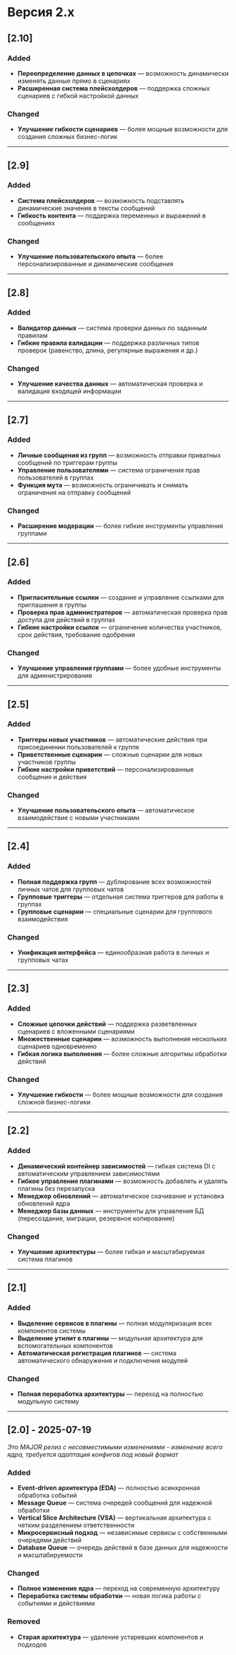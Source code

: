 # Версия 2.x

## [2.10]

### Added
- **Переопределение данных в цепочках** — возможность динамически изменять данные прямо в сценариях
- **Расширенная система плейсхолдеров** — поддержка сложных сценариев с гибкой настройкой данных

### Changed
- **Улучшение гибкости сценариев** — более мощные возможности для создания сложных бизнес-логик

---

## [2.9]

### Added
- **Система плейсхолдеров** — возможность подставлять динамические значения в тексты сообщений
- **Гибкость контента** — поддержка переменных и выражений в сообщениях

### Changed
- **Улучшение пользовательского опыта** — более персонализированные и динамические сообщения

---

## [2.8]

### Added
- **Валидатор данных** — система проверки данных по заданным правилам
- **Гибкие правила валидации** — поддержка различных типов проверок (равенство, длина, регулярные выражения и др.)

### Changed
- **Улучшение качества данных** — автоматическая проверка и валидация входящей информации

---

## [2.7]

### Added
- **Личные сообщения из групп** — возможность отправки приватных сообщений по триггерам группы
- **Управление пользователями** — система ограничения прав пользователей в группах
- **Функция мута** — возможность ограничивать и снимать ограничения на отправку сообщений

### Changed
- **Расширение модерации** — более гибкие инструменты управления группами

---

## [2.6]

### Added
- **Пригласительные ссылки** — создание и управление ссылками для приглашения в группы
- **Проверка прав администраторов** — автоматическая проверка прав доступа для действий в группах
- **Гибкие настройки ссылок** — ограничение количества участников, срок действия, требование одобрения

### Changed
- **Улучшение управления группами** — более удобные инструменты для администрирования

---

## [2.5]

### Added
- **Триггеры новых участников** — автоматические действия при присоединении пользователей к группе
- **Приветственные сценарии** — сложные сценарии для новых участников группы
- **Гибкие настройки приветствий** — персонализированные сообщения и действия

### Changed
- **Улучшение пользовательского опыта** — автоматическое взаимодействие с новыми участниками

---

## [2.4]

### Added
- **Полная поддержка групп** — дублирование всех возможностей личных чатов для групповых чатов
- **Групповые триггеры** — отдельная система триггеров для работы в группах
- **Групповые сценарии** — специальные сценарии для группового взаимодействия

### Changed
- **Унификация интерфейса** — единообразная работа в личных и групповых чатах

---

## [2.3]

### Added
- **Сложные цепочки действий** — поддержка разветвленных сценариев с вложенными сценариями
- **Множественные сценарии** — возможность выполнения нескольких сценариев одновременно
- **Гибкая логика выполнения** — более сложные алгоритмы обработки действий

### Changed
- **Улучшение гибкости** — более мощные возможности для создания сложной бизнес-логики

---

## [2.2]

### Added
- **Динамический контейнер зависимостей** — гибкая система DI с автоматическим управлением зависимостями
- **Гибкое управление плагинами** — возможность добавлять и удалять плагины без перезапуска
- **Менеджер обновлений** — автоматическое скачивание и установка обновлений ядра
- **Менеджер базы данных** — инструменты для управления БД (пересоздание, миграции, резервное копирование)

### Changed
- **Улучшение архитектуры** — более гибкая и масштабируемая система плагинов

---

## [2.1]

### Added
- **Выделение сервисов в плагины** — полная модуляризация всех компонентов системы
- **Выделение утилит в плагины** — модульная архитектура для вспомогательных компонентов
- **Автоматическая регистрация плагинов** — система автоматического обнаружения и подключения модулей

### Changed
- **Полная переработка архитектуры** — переход на полностью модульную систему

---

## [2.0] - 2025-07-19

*Это MAJOR релиз с несовместимыми изменениями - изменение всего ядра, требуется адаптация конфигов под новый формат*

### Added
- **Event-driven архитектура (EDA)** — полностью асинхронная обработка событий
- **Message Queue** — система очередей сообщений для надежной обработки
- **Vertical Slice Architecture (VSA)** — вертикальная архитектура с четким разделением ответственности
- **Микросервисный подход** — независимые сервисы с собственными очередями действий
- **Database Queue** — очередь действий в базе данных для надежности и масштабируемости

### Changed
- **Полное изменение ядра** — переход на современную архитектуру
- **Переработка системы обработки** — новая логика работы с событиями и действиями

### Removed
- **Старая архитектура** — удаление устаревших компонентов и подходов
